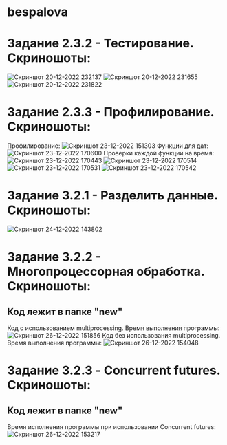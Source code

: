 # bespalova
# Задание 2.3.2 - Тестирование. Скриношоты:
![Скриншот 20-12-2022 232137](https://user-images.githubusercontent.com/113704972/208738811-456fcfd0-4073-464a-ba7b-edc8a7dc4fa4.jpg)
![Скриншот 20-12-2022 231655](https://user-images.githubusercontent.com/113704972/208738862-73c9300b-3aed-48c3-ac59-4e657179fe6c.jpg)
![Скриншот 20-12-2022 231822](https://user-images.githubusercontent.com/113704972/208738828-04fda589-ef7c-40b4-b0e8-6afa26fe3dea.jpg)
# Задание 2.3.3 - Профилирование. Скриношоты:
Профилирование:
![Скриншот 23-12-2022 151303](https://user-images.githubusercontent.com/113704972/209334151-ae6cb773-e2d7-4e06-806d-c5945b5085b4.jpg)
Функции для дат:
![Скриншот 23-12-2022 170600](https://user-images.githubusercontent.com/113704972/209334159-a12fa12e-6038-4c09-975f-3d255e3647ae.jpg)
Проверки каждой функции на время:
![Скриншот 23-12-2022 170443](https://user-images.githubusercontent.com/113704972/209334175-0750a03d-c9e9-46d7-9254-843542e93fac.jpg)
![Скриншот 23-12-2022 170514](https://user-images.githubusercontent.com/113704972/209334188-af5e8233-1be9-424d-87be-6ba553ea29c8.jpg)
![Скриншот 23-12-2022 170531](https://user-images.githubusercontent.com/113704972/209334200-cdbb0ef2-f153-4f9b-9420-c47491e872ae.jpg)
![Скриншот 23-12-2022 170542](https://user-images.githubusercontent.com/113704972/209334216-70c3caf9-bbbd-4183-9a66-858e352e058f.jpg)
# Задание 3.2.1 - Разделить данные. Скриношоты:
![Скриншот 24-12-2022 143802](https://user-images.githubusercontent.com/113704972/209431022-f15ca4b2-76b6-46fa-84e7-e60854f17a18.jpg)
# Задание 3.2.2 - Многопроцессорная обработка. Скриношоты:
## Код лежит в папке "new"
Код с использованием multiprocessing. Время выполнения программы:
![Скриншот 26-12-2022 151856](https://user-images.githubusercontent.com/113704972/209537577-1b49e7e5-ce22-4f0f-953b-35bd8f7552e8.jpg)
Код без использования multiprocessing. Время выполнения программы:
![Скриншот 26-12-2022 154048](https://user-images.githubusercontent.com/113704972/209539729-c854e4e2-f3fd-48e0-9422-1e1b573a2dc9.jpg)
# Задание 3.2.3 - Concurrent futures. Скриношоты:
## Код лежит в папке "new"
Время исполнения программы при использовании Concurrent futures:
![Скриншот 26-12-2022 153217](https://user-images.githubusercontent.com/113704972/209538884-e7942260-a222-4370-abfb-11abfde3e2e8.jpg)
